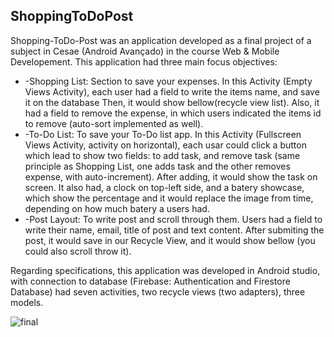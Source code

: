 <h2>ShoppingToDoPost</h2>

<p>Shopping-ToDo-Post was an application developed as a final project of a subject in Cesae (Android Avançado) in the course Web & Mobile Developement.
This application had three main focus objectives:</p>
<ul>
  <li>
    -Shopping List: 
	  Section to save your expenses.
	    In this Activity (Empty Views Activity), each user had a field to write the items name, and save it on the database Then, it would show bellow(recycle view list). Also, it had a field to remove the expense, in which users indicated the items id to remove (auto-sort implemented as well).
  </li>
  <li>
    -To-Do List: 
	  To save your To-Do list app.
	    In this Activity (Fullscreen Views Activity, activity on horizontal), each usar could click a button which lead to show two fields: to add task, and remove task (same principle as Shopping List, one adds task and the other removes expense, with auto-increment). After adding, it would show the task on screen. It also had, a clock on top-left side, and a batery showcase, which show the percentage and it would replace the image from time, depending on how much batery a users had.
  </li>

  <li>
    -Post Layout: 
	  To write post and scroll through them.
	    Users had a field to write their name, email, title of post and text content. After submiting the post, it would save in our Recycle View, and it would show bellow (you could also scroll throw it).
  </li>
</ul>
<p>Regarding specifications, this application was developed in Android studio, with connection to database (Firebase: Authentication and Firestore Database) had seven activities, two recycle views (two adapters), three models.</p>

![final](https://github.com/user-attachments/assets/aa82031f-5d38-48fa-ac11-a2eba75c56b0)
